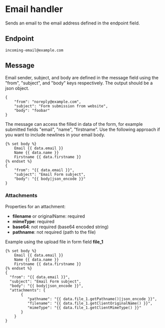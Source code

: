 # Email handler

Sends an email to the email address defined in the endpoint field. 

## Endpoint

```twig 
incoming-email@example.com
```

## Message
Email sender, subject, and body are defined in the message field using the "from", "subject", and "body" keys respectively. The output should be a json object.
```twig 
{
    "from": "noreply@example.com",
    "subject": "Form submission from website",
    "body": "foobar"
}
```

The message can access the filled in data of the form, for example submitted fields "email", "name", "firstname". Use the following approach if you want to include newlines in your email body.
```twig 
{% set body %}
    Email {{ data.email }}
    Name {{ data.name }}
    Firstname {{ data.firstname }}
{% endset %}
{
    "from": "{{ data.email }}", 
    "subject": "Email Form subject", 
    "body": "{{ body|json_encode }}"
}
```

### Attachments

Properties for an attachment:

- **filename** or originalName: required
- **mimeType**: required
- **base64**: not required (base64 encoded string)
- **pathname**: not required (path to the file)

Example using the upload file in form field **file_1**

```twig 
{% set body %}
    Email {{ data.email }}
    Name {{ data.name }}
    Firstname {{ data.firstname }}
{% endset %}
{
  "from": "{{ data.email }}",
  "subject": "Email Form subject",
  "body": "{{ body|json_encode }}",
  "attachments": {
       {
          "pathname": "{{ data.file_1.getPathname()|json_encode }}",
          "filename": "{{ data.file_1.getClientOriginalName() }}",
          "mimeType": "{{ data.file_1.getClientMimeType() }}"
       }
    }
}
```